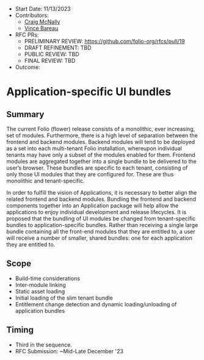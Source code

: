 * Start Date: 11/13/2023
* Contributors:
  * [Craig McNally](cmcnally@ebsco.com)
  * [Vince Bareau](vbareau@ebsco.com)
* RFC PRs:
  * PRELIMINARY REVIEW: https://github.com/folio-org/rfcs/pull/19
  * DRAFT REFINEMENT: TBD
  * PUBLIC REVIEW: TBD
  * FINAL REVIEW: TBD
* Outcome: 

# Application-specific UI bundles

## Summary
The current Folio (flower) release consists of a monolithic, ever increasing, set of modules. Furthermore, there is a high level of separation between the frontend and backend modules. Backend modules will tend to be deployed as a set into each multi-tenant Folio installation, whereupon individual tenants may have only a subset of the modules enabled for them. Frontend modules are aggregated together into a single bundle to be delivered to the user’s browser. These bundles are specific to each tenant, consisting of only those UI modules that they are configured for. These are thus monolithic and tenant-specific.

In order to fulfill the vision of Applications, it is necessary to better align the related frontend and backend modules. Bundling the frontend and backend components together into an Application package will help allow the applications to enjoy individual development and release lifecycles. It is proposed that the bundling of UI modules be changed from tenant-specific bundles to application-specific bundles. Rather than receiving a single large bundle containing all the front-end modules that they are entitled to, a user will receive a number of smaller, shared bundles: one for each application they are entitled to.

## Scope
* Build-time considerations
* Inter-module linking
* Static asset loading
* Initial loading of the slim tenant bundle
* Entitlement change detection and dynamic loading/unloading of application bundles

## Timing
* Third in the sequence.
* RFC Submission: ~Mid-Late December '23
